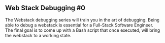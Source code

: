 Web Stack Debugging #0
----------------------
The Webstack debugging series will train you in the art of debugging.
Being able to debug a webstack is essential for a Full-Stack Software Engineer.
The final goal is to come up with a Bash script that once executed, will bring the webstack to a working state.

